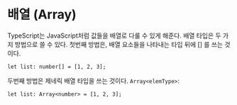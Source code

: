 # 배열 (Array)
TypeScript는 JavaScript처럼 값들을 배열로 다룰 수 있게 해준다. 배열 타입은 두 가지 방법으로 쓸 수 있다. 첫번째 방법은, 배열 요소들을 나타내는 타입 뒤에 [] 를 쓰는 것이다.

```Ts
let list: number[] = [1, 2, 3];
```

두번째 방법은 제네릭 배열 타입을 쓰는 것이다. `Array<elemType>`:
```Ts
let list: Array<number> = [1, 2, 3];
```